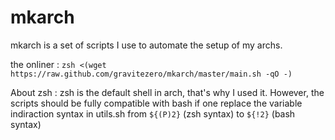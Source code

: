 # mkarch

mkarch is a set of scripts I use to automate the setup of my archs.

the onliner :
`zsh <(wget https://raw.github.com/gravitezero/mkarch/master/main.sh -qO -)`

About zsh :
zsh is the default shell in arch, that's why I used it.
However, the scripts should be fully compatible with bash if one replace the variable indiraction syntax in utils.sh from `${(P)2}` (zsh syntax) to `${!2}` (bash syntax)